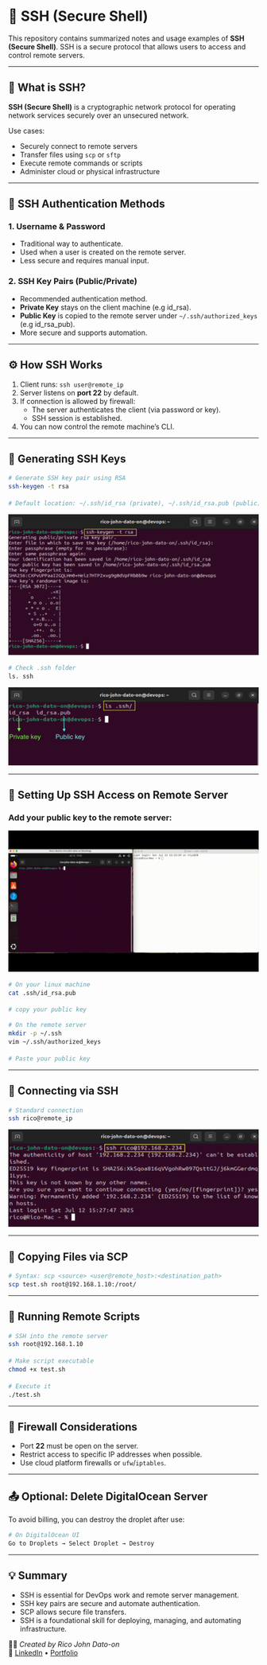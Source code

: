 # 🔐 SSH (Secure Shell)

This repository contains summarized notes and usage examples of **SSH (Secure Shell)**. SSH is a secure protocol that allows users to access and control remote servers.

---

## 📘 What is SSH?

**SSH (Secure Shell)** is a cryptographic network protocol for operating network services securely over an unsecured network.

Use cases:

- Securely connect to remote servers
- Transfer files using `scp` or `sftp`
- Execute remote commands or scripts
- Administer cloud or physical infrastructure

---

## 🔑 SSH Authentication Methods

### 1. **Username & Password**

- Traditional way to authenticate.
- Used when a user is created on the remote server.
- Less secure and requires manual input.

### 2. **SSH Key Pairs (Public/Private)**

- Recommended authentication method.
- **Private Key** stays on the client machine (e.g id_rsa).
- **Public Key** is copied to the remote server under `~/.ssh/authorized_keys` (e.g id_rsa_pub).
- More secure and supports automation.

---

## ⚙️ How SSH Works

1. Client runs: `ssh user@remote_ip`
2. Server listens on **port 22** by default.
3. If connection is allowed by firewall:
   - The server authenticates the client (via password or key).
   - SSH session is established.
4. You can now control the remote machine’s CLI.

---

## 🔐 Generating SSH Keys

```bash
# Generate SSH key pair using RSA
ssh-keygen -t rsa

# Default location: ~/.ssh/id_rsa (private), ~/.ssh/id_rsa.pub (public)
```

![SSH Image](Images/ssh.png)

```bash
# Check .ssh folder
ls. ssh
```

![SSH Image1](Images/ssh1.png)

---

## 📁 Setting Up SSH Access on Remote Server

### Add your public key to the remote server:

![Settingup](Images/settingup.gif)

```bash
# On your linux machine
cat .ssh/id_rsa.pub

# copy your public key
```

```bash
# On the remote server
mkdir -p ~/.ssh
vim ~/.ssh/authorized_keys

# Paste your public key
```

---

## 🔗 Connecting via SSH

```bash
# Standard connection
ssh rico@remote_ip
```

![connect](Images/connect.png)

---

## 📂 Copying Files via SCP

```bash
# Syntax: scp <source> <user@remote_host>:<destination_path>
scp test.sh root@192.168.1.10:/root/
```

---

## 🚀 Running Remote Scripts

```bash
# SSH into the remote server
ssh root@192.168.1.10

# Make script executable
chmod +x test.sh

# Execute it
./test.sh
```

---

## 🧱 Firewall Considerations

- Port **22** must be open on the server.
- Restrict access to specific IP addresses when possible.
- Use cloud platform firewalls or `ufw`/`iptables`.

---

## 📤 Optional: Delete DigitalOcean Server

To avoid billing, you can destroy the droplet after use:

```bash
# On DigitalOcean UI
Go to Droplets → Select Droplet → Destroy
```

---

## 💡 Summary

- SSH is essential for DevOps work and remote server management.
- SSH key pairs are secure and automate authentication.
- SCP allows secure file transfers.
- SSH is a foundational skill for deploying, managing, and automating infrastructure.

🧑‍💻 _Created by Rico John Dato-on_  
🔗 [LinkedIn](https://www.linkedin.com/in/rico-john-dato-on) • [Portfolio](https://ricodatoon.netlify.app)
